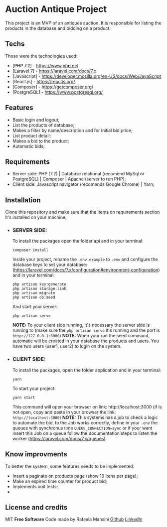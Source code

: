 # Auction Antique Project
This project is an MVP of an antiques auction. It is responsible for listing the products in the database and bidding on a product.

## Techs

Those were the technologies used:

- [PHP 7.2] - https://www.php.net
- [Laravel 7] - https://laravel.com/docs/7.x
- [Javascript] - https://developer.mozilla.org/en-US/docs/Web/JavaScript
- [React.js] - https://reactjs.org/
- [Composer] - https://getcomposer.org/
- [PostgreSQL] - https://www.postgresql.org/

## Features

- Basic login and logout;
- List the products of database;
- Makes a filter by name/description and for initial bid price;
- List product detail;
- Makes a bid to the product;
- Automatic bids;

## Requirements
- Server side: PHP (7.2) | Database relational (recomend MySql or PostgreSQL) | Composer | Apache (server to run PHP);
- Client side: Javascript navigator (recomends Google Chrome) | Yarn;

## Installation
Clone this repository and make sure that the items on requirements section it's installed on your machine;
- ### SERVER SIDE:
   To install the packages open the folder api and in your terminal:
    ```
    composer install
    ```
    Inside your project, rename the `.env.example` to `.env` and configure the database keys to set your database: (https://laravel.com/docs/7.x/configuration#environment-configuration) and in your terminal:
    ```
    php artisan key:generate
    php artisan storage:link
    php artisan migrate
    php artisan db:seed
    ```
    And start your server: 
    ```
    php artisan serve
    ```
    **NOTE:** To your client side running, it's necessary the server side is running to (make sure the `php artisan serve` it's running and the port is `http://127.0.0.1:8000`)
    **NOTE:** When your run the seed command, automatic will be created in your database the products and users. You have two users (user1, user2) to login on the system.

- ### CLIENT SIDE:
    To install the packages, open the folder application and in your terminal:
    ```
    yarn
    ```
    To start your project:
    ```
    yarn start
    ```
    This command will open your browser on link: http://localhost:3000 (if is not open, copy and paste in your browser the link: `http://localhost:3000`)
    **NOTE:** This systems has a job to check a logic to automate the bid, to the Job works correctly, define in your `.env` the queues with synchronus time `QUEUE_CONNECTION=sync` or if your want insert this Job on a queue follow the documentation steps to listen the worker (https://laravel.com/docs/7.x/queues).
    
## Know improvments
To better the system, some features needs to be implemented:
- Insert a paginate on products page (show 10 itens per page);
- Make an expired time counter for product bid;
- Implements unit tests;
- 
## License and credits

MIT
**Free Software**
Code made by Rafaela Mansini [Github](https://github.com/rafaela-mansini) [LinkedIn](https://www.linkedin.com/in/rafaela-mansini/?locale=en_US)
